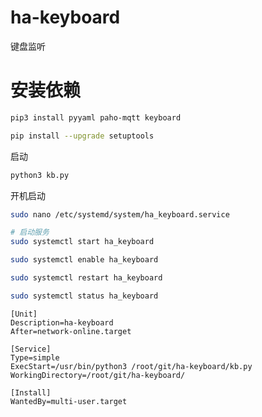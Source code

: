 # ha-keyboard
键盘监听

# 安装依赖
```bash
pip3 install pyyaml paho-mqtt keyboard
```

```bash
pip install --upgrade setuptools
```

启动
```bash
python3 kb.py
```

开机启动
```bash
sudo nano /etc/systemd/system/ha_keyboard.service

# 启动服务
sudo systemctl start ha_keyboard

sudo systemctl enable ha_keyboard

sudo systemctl restart ha_keyboard

sudo systemctl status ha_keyboard
```

```
[Unit]
Description=ha-keyboard
After=network-online.target

[Service]
Type=simple
ExecStart=/usr/bin/python3 /root/git/ha-keyboard/kb.py
WorkingDirectory=/root/git/ha-keyboard/

[Install]
WantedBy=multi-user.target
```
